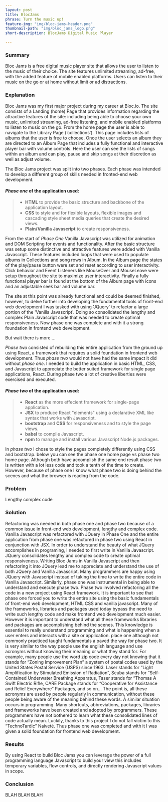 ```yaml
---
layout: post
title: BlocJams
phrase: Turn the music up!
feature-img: "img/bloc-jams-header.png"
thumbnail-path: "img/bloc_jams_logo.png"
short-description: BlocJams Digital Music Player

---
```

### **Summary**
Bloc Jams is a free digital music player site that allows the user to listen to the music of their choice. The site features unlimited streaming, ad-free, with the added feature of mobile enabled platforms. Users can listen to their music on the go or at home without limit or ad distractions.


### **Explanation**
Bloc Jams was my first major project during my career at Bloc.io. The site consists of a Landing (home) Page that provides information regarding the attractive features of the site: including being able to choose your own music, unlimited streaming, ad-free listening, and mobile enabled platforms to listen to music on the go. From the home page the user is able to navigate to the Library Page (‘collections’). This page includes lists of albums that the user is free to choose. Once the user selects an album they are directed to an Album Page that includes a fully functional and interactive player bar with volume controls. Here the user can see the lists of songs within an album and can play, pause and skip songs at their discretion as well as adjust volume.  

The Bloc Jams project was split into two phases. Each phase was intended to develop a different group of skills needed in fronted-end web development. 

#### *Phase one* of the application used:
>* **HTML** to provide the basic structure and backbone of the application layout.  
>* **CSS** to style and for flexible layouts, flexible images and cascading style sheet media queries that create the desired views.
>* **Plain/Vanilla Javascript** to create responsiveness.

From the start of *Phase One* Vanilla Javascript was utilized for animation and DOM Scripting for events and functionality. After the basic structure was setup some distinctive and attractive features were added with Vanilla Javascript. These features included loops that were used to populate albums in Collections and song rows in Album. In the Album page the states of the play/pause button were set and reset according to user interactivity. Click behavior and Event Listeners like MouseOver and MouseLeave were setup throughout the site to maximize user interactivity. Finally a fully functional player bar is found at the bottom of the Album page with icons and an adjustable seek bar and volume bar.

The site at this point was already functional and could be deemed finished, however, to delve further into developing the fundamental tools of front-end web development I was tasked with using 'JQuery' to refactor a large portion of the 'Vanilla Javascript'. Doing so consolidated the lengthy and complex Plain Javascript code that was needed to create optimal responsiveness. Now phase one was complete and with it a strong foundation in frontend web development. 

But wait there is more ...

*Phase two* consisted of rebuilding this entire application from the ground up using React, a framework that requires a solid foundation in frontend web development. Thus *phase two* would not have had the same impact it did without *phase one*. I needed to build the application in basic HTML, CSS, and Javascript to appreciate the better suited framework for single page applications, React. During phase two a lot of creative liberties were exercised and executed.

#### *Phase two* of the application used:
>* **React** as the more effecient framework for single-page application.
>* **JSX** to produce React "elements" using a declarative XML like syntax that works with Javascript.
>* **bootstrap** and **CSS** for responsiveness and to style the page views.
>* **babel** to compile Javascript.
>* **npm** to manage and install various Javascript Node.js packages.

In *phase two* I chose to style the pages completely differently using CSS and bootstrap. below you can see the phase one home page vs phase two home page. Although both have accomplish the same end result phase two is written with a lot less code and took a tenth of the time to create. However, because of phase one I know what phase two is doing behind the scenes and what the browser is reading from the code. 

### **Problem**
Lengthy complex code


### **Solution**
Refactoring was needed in both phase one and phase two because of  a common issue in front-end web development, lengthy and complex code. Vanilla Javascript was refactored with JQuery in Phase One and the entire application from phase one was refactored in phase two using React in conjunction with JSX.
In order to understand the beauty of what JQuery accomplishes in programing, I needed to first write in Vanilla Javascript. JQuery consolidates lengthy and complex code to create optimal responsiveness. Writing Bloc Jams in Vanilla Javascript and then refactoring it into JQuery lead me to appreciate and understand the use of both JQuery and Vanilla Javascript. Many programmers are happy using JQuery with Javascript instead of taking the time to write the entire code in Vanilla Javascript. Similarly, phase one was instrumental in being able to understand and execute phase two. Phase two involved refactoring all the code in a new project using React framework. It is important to see that phase one forced you to write the entire site using the basic fundamentals of front-end web development, HTML CSS and vanilla javascript. Many of the frameworks, libraries and packages used today bypass the need to write such lengthy code and make frontend web development much easier. However it is important to understand what all these frameworks libraries and packages are accomplishing behind the scenes. This knowledge is essential to really understand programming and what is happening when a user enters and interacts with a site or application. place one although not commonly practiced taught fundamentals a paved the way for phase two.
It is very similar to the way people use the english language and use acronyms without knowing their meaning or what they stand for. For example, many people use the word zip code every day not knowing that it stands for “Zoning Improvement Plan” a system of postal codes used by the United States Postal Service (USPS) since 1963. Laser stands for “Light Amplification by Stimulated Emission of Radiation”, Scuba stands for “Self-Contained Underwater Breathing Apparatus, Taser stands for “Thomas A Swift Electric Rifle, CARE Package stands for “Cooperative for Assistance and Relief Everywhere” Packages, and so on…
The point is, all these acronyms are used by people regularly in communication, without these people being aware of the meaning behind these words. A similar situation occurs in programming. Many shortcuts, abbreviations, packages, libraries and frameworks have been created and adopted by programmers. These programmers have not bothered to learn what these consolidated lines of code actually mean. Luckily, thanks to this project I do not fall victim to this “TechnoTardic” Naiveté. Thus phase one was completed and with it I was given a solid foundation for frontend web development.

### **Results**
By using React to build Bloc Jams you can leverage the power of a full programming language Javascript to build your view this includes temporary variables, flow controls, and directly rendering Javascript values in scope.

### **Conclusion**
BLAH BLAH BLAH